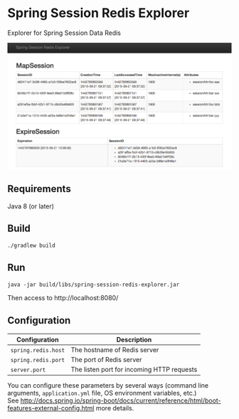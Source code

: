 # Spring Session Redis Explorer

Explorer for Spring Session Data Redis

![Main page](screenshots/01.png)

## Requirements

Java 8 (or later)

## Build

```
./gradlew build
```

## Run

```
java -jar build/libs/spring-session-redis-explorer.jar
```

Then access to http://localhost:8080/

## Configuration

|Configuration|Description|
|----|----|
|``spring.redis.host``|The hostname of Redis server|
|``spring.redis.port``|The port of Redis server|
|``server.port``|The listen port for incoming HTTP requests|

You can configure these parameters by several ways (command line arguments, ``application.yml`` file, OS environment variables, etc.)  
See http://docs.spring.io/spring-boot/docs/current/reference/html/boot-features-external-config.html more details.
